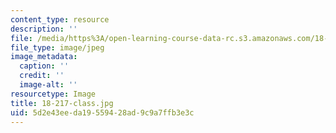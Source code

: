 ```yaml
---
content_type: resource
description: ''
file: /media/https%3A/open-learning-course-data-rc.s3.amazonaws.com/18-217-graph-theory-and-additive-combinatorics-fall-2019/5d2e43eeda19559428ad9c9a7ffb3e3c_18-217-class.jpg
file_type: image/jpeg
image_metadata:
  caption: ''
  credit: ''
  image-alt: ''
resourcetype: Image
title: 18-217-class.jpg
uid: 5d2e43ee-da19-5594-28ad-9c9a7ffb3e3c
---
```

